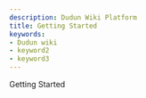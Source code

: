 ```yaml
---
description: Dudun Wiki Platform
title: Getting Started
keywords:
- Dudun wiki
- keyword2
- keyword3
---
```


<p style={{textAlign: 'center'}}>Getting Started</p>

